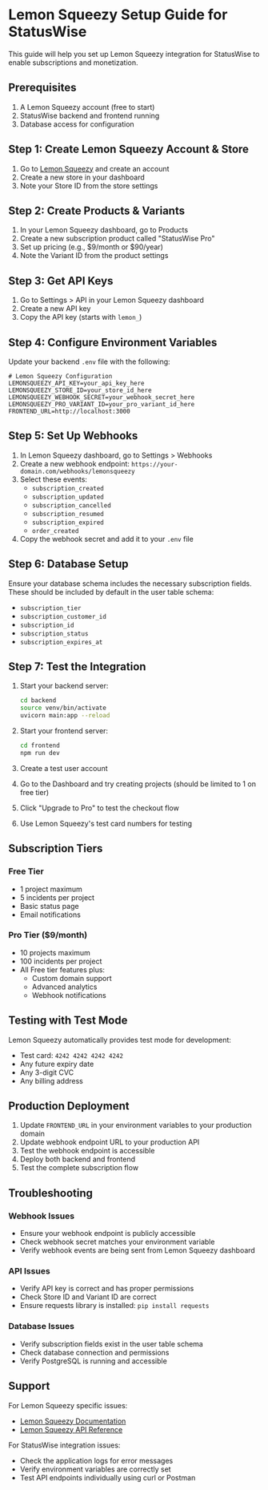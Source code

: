 # Lemon Squeezy Setup Guide for StatusWise

This guide will help you set up Lemon Squeezy integration for StatusWise to enable subscriptions and monetization.

## Prerequisites

1. A Lemon Squeezy account (free to start)
2. StatusWise backend and frontend running
3. Database access for configuration

## Step 1: Create Lemon Squeezy Account & Store

1. Go to [Lemon Squeezy](https://lemonsqueezy.com) and create an account
2. Create a new store in your dashboard
3. Note your Store ID from the store settings

## Step 2: Create Products & Variants

1. In your Lemon Squeezy dashboard, go to Products
2. Create a new subscription product called "StatusWise Pro"
3. Set up pricing (e.g., $9/month or $90/year)
4. Note the Variant ID from the product settings

## Step 3: Get API Keys

1. Go to Settings > API in your Lemon Squeezy dashboard
2. Create a new API key
3. Copy the API key (starts with `lemon_`)

## Step 4: Configure Environment Variables

Update your backend `.env` file with the following:

```env
# Lemon Squeezy Configuration
LEMONSQUEEZY_API_KEY=your_api_key_here
LEMONSQUEEZY_STORE_ID=your_store_id_here
LEMONSQUEEZY_WEBHOOK_SECRET=your_webhook_secret_here
LEMONSQUEEZY_PRO_VARIANT_ID=your_pro_variant_id_here
FRONTEND_URL=http://localhost:3000
```

## Step 5: Set Up Webhooks

1. In Lemon Squeezy dashboard, go to Settings > Webhooks
2. Create a new webhook endpoint: `https://your-domain.com/webhooks/lemonsqueezy`
3. Select these events:
   - `subscription_created`
   - `subscription_updated`
   - `subscription_cancelled`
   - `subscription_resumed`
   - `subscription_expired`
   - `order_created`
4. Copy the webhook secret and add it to your `.env` file

## Step 6: Database Setup

Ensure your database schema includes the necessary subscription fields. These should be included by default in the user table schema:
- `subscription_tier`
- `subscription_customer_id` 
- `subscription_id`
- `subscription_status`
- `subscription_expires_at`

## Step 7: Test the Integration

1. Start your backend server:
   ```bash
   cd backend
   source venv/bin/activate
   uvicorn main:app --reload
   ```

2. Start your frontend server:
   ```bash
   cd frontend
   npm run dev
   ```

3. Create a test user account
4. Go to the Dashboard and try creating projects (should be limited to 1 on free tier)
5. Click "Upgrade to Pro" to test the checkout flow
6. Use Lemon Squeezy's test card numbers for testing

## Subscription Tiers

### Free Tier
- 1 project maximum
- 5 incidents per project
- Basic status page
- Email notifications

### Pro Tier ($9/month)
- 10 projects maximum
- 100 incidents per project
- All Free tier features plus:
  - Custom domain support
  - Advanced analytics
  - Webhook notifications

## Testing with Test Mode

Lemon Squeezy automatically provides test mode for development:

- Test card: `4242 4242 4242 4242`
- Any future expiry date
- Any 3-digit CVC
- Any billing address

## Production Deployment

1. Update `FRONTEND_URL` in your environment variables to your production domain
2. Update webhook endpoint URL to your production API
3. Test the webhook endpoint is accessible
4. Deploy both backend and frontend
5. Test the complete subscription flow

## Troubleshooting

### Webhook Issues
- Ensure your webhook endpoint is publicly accessible
- Check webhook secret matches your environment variable
- Verify webhook events are being sent from Lemon Squeezy dashboard

### API Issues
- Verify API key is correct and has proper permissions
- Check Store ID and Variant ID are correct
- Ensure requests library is installed: `pip install requests`

### Database Issues
- Verify subscription fields exist in the user table schema
- Check database connection and permissions
- Verify PostgreSQL is running and accessible

## Support

For Lemon Squeezy specific issues:
- [Lemon Squeezy Documentation](https://docs.lemonsqueezy.com/)
- [Lemon Squeezy API Reference](https://docs.lemonsqueezy.com/api)

For StatusWise integration issues:
- Check the application logs for error messages
- Verify environment variables are correctly set
- Test API endpoints individually using curl or Postman 